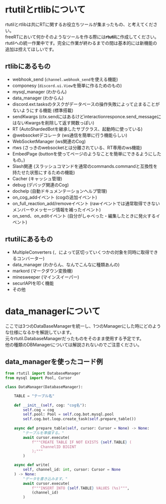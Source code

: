 # rtutilとrtlibについて
rtutilとrtlibは共にRTに関するお役立ちツールが集まったもの、と考えてください。  
freeRTにおいて何かそのようなツールを作る際には**rtutil**に作成してください。  
rtutilへの統一作業中です。完全に作業が終わるまでの間は基本的には新機能の追加は控えてほしいです。

## rtlibにあるもの
* webhook_send (`channel.webhook_send`を使える機能)
* componesy (`discord.ui.View`を簡単に作るためのもの)
* mysql_manager (わからん)
* data_manager (わからん)
* discord.ext.tasksのタスクがデータベースの操作失敗によって止まることがないようにする機能 (標準搭載)
* sendKwargs (ctx.sendにはあるけどinteractionresponce.send_messageにはないKwargsを削除して返す関数っぽい)
* RT (AutoShardedBotを継承したサブクラス、起動時に使っている)
* @websocketデコレータ (ws通信を簡単に行う機能らしい)
* WebSocketManager (ws関連のCog)
* rtws (さっきのwebsocketとは分離されている、RT専用のws機能)
* EmbedPage (buttonを使ってページのようなことを簡単にできるようにしたもの。)
* Slash関連 (スラッシュコマンドを通常のcommands.commandと互換性を持たせた状態にするための機能)
* Cacher (キャッシュ管理)
* debug (デバッグ関連のCog)
* dochelp (自動ドキュメンテーションヘルプ管理)
* on_cog_addイベント (cogの追加イベント)
* on_full_reaction_add/removeイベント (rawイベントでは通常取得できないメンバーやメッセージ情報を補ったイベント)
* on_send、on_editイベント (自分がしゃべった・編集したときに発火するイベント)

## rtutilにあるもの
* MultipleConverters (`, `によって区切っていくつかの対象を同時に取得できるコンバーター)
* data_manager (わからん、なんでこんなに種類あんの)
* markord (マークダウン変換機)
* minesweeper (マインスイーパー)
* securlAPIを叩く機能
* その他

# data_managerについて
ここでは3つのDataBaseManagerを統一し、1つのManagerにした時にどのような仕様になるかを解説しています。  
元々rtutil.DatabaseManagerだったものをそのまま使用する予定です。  
他の種類のDBManagerについては解説されないのでご注意ください。

## data_managerを使ったコード例
```python
from rtutil import DatabaseManager
from mysql import Pool, Cursor

class DataManager(DatabaseManager):

    TABLE = "テーブル名"
    
    def __init__(self, cog: "cog名"):
        self.cog = cog
        self.pool: Pool = self.cog.bot.mysql.pool
        self.cog.bot.loop.create_task(self.prepare_table())
    
    async def prepare_table(self, cursor: Cursor = None) -> None:
        "テーブルを準備する。"
        await cursor.execute(
            f"""CREATE TABLE IF NOT EXISTS {self.TABLE} (
                ChannelID BIGINT
            );"""
        )

    async def write(
        self, channel_id: int, cursor: Cursor = None
    ) -> None:
        "データを書き込みます。"
        await cursor.execute(
            f"""INSERT INTO {self.TABLE} VALUES (%s)""",
            (channel_id)
        )
```
